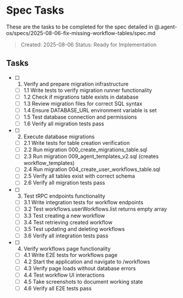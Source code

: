 # Spec Tasks

These are the tasks to be completed for the spec detailed in @.agent-os/specs/2025-08-06-fix-missing-workflow-tables/spec.md

> Created: 2025-08-06
> Status: Ready for Implementation

## Tasks

- [ ] 1. Verify and prepare migration infrastructure
  - [ ] 1.1 Write tests to verify migration runner functionality
  - [ ] 1.2 Check if migrations table exists in database
  - [ ] 1.3 Review migration files for correct SQL syntax
  - [ ] 1.4 Ensure DATABASE_URL environment variable is set
  - [ ] 1.5 Test database connection and permissions
  - [ ] 1.6 Verify all migration tests pass

- [ ] 2. Execute database migrations
  - [ ] 2.1 Write tests for table creation verification
  - [ ] 2.2 Run migration 000_create_migrations_table.sql
  - [ ] 2.3 Run migration 009_agent_templates_v2.sql (creates workflow_templates)
  - [ ] 2.4 Run migration 004_create_user_workflows_table.sql
  - [ ] 2.5 Verify all tables exist with correct schema
  - [ ] 2.6 Verify all migration tests pass

- [ ] 3. Test tRPC endpoints functionality
  - [ ] 3.1 Write integration tests for workflow endpoints
  - [ ] 3.2 Test workflows.userWorkflows.list returns empty array
  - [ ] 3.3 Test creating a new workflow
  - [ ] 3.4 Test retrieving created workflow
  - [ ] 3.5 Test updating and deleting workflows
  - [ ] 3.6 Verify all integration tests pass

- [ ] 4. Verify workflows page functionality
  - [ ] 4.1 Write E2E tests for workflows page
  - [ ] 4.2 Start the application and navigate to /workflows
  - [ ] 4.3 Verify page loads without database errors
  - [ ] 4.4 Test workflow UI interactions
  - [ ] 4.5 Take screenshots to document working state
  - [ ] 4.6 Verify all E2E tests pass